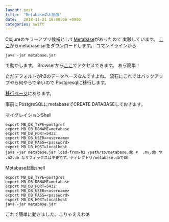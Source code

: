 ```yaml
---
layout: post
title:  "Metabaseのお勉強"
date:   2018-11-21 19:00:06 +0900
categories: swift
---
```

Clojureのキラーアプリ候補として[Metabase][metabase]があったので
実験しています。
[ここ][metabase download]からmetabase.jarをダウンロードします。
コマンドラインから
~~~
java -jar metabase.jar
~~~
で動かします。
Browserから[ここ][metabase runtime]でアクセスできます。
あら簡単！

ただデフォルトがh2のデータベースなんですよね。
流石にこれではバックアップやら何やらで辛いので
Postgresqlに移行します。

[移行ページ][metabase migration]にあります。

事前にPostgreSQLにmetabaseでCREATE DATABASEしておきます。

マイグレイションShell
~~~
export MB_DB_TYPE=postgres
export MB_DB_DBNAME=metabase
export MB_DB_PORT=5432
export MB_DB_USER=<username>
export MB_DB_PASS=<password>
export MB_DB_HOST=localhost
java -jar metabase.jar load-from-h2 /path/to/metabase.db #  .mv.db や .h2.db なサフィックスは不要です。ディレクトリ/metabase.dbでOK
~~~

Metabase起動shell
~~~
export MB_DB_TYPE=postgres
export MB_DB_DBNAME=metabase
export MB_DB_PORT=5432
export MB_DB_USER=<username>
export MB_DB_PASS=<password>
export MB_DB_HOST=localhost
java -jar metabase.jar 
~~~

これで簡単に動きました。こりゃええわぁ

[metabase runtime]:http://localhost:3000/
[metabase]:https://www.metabase.com/
[metabase download]:https://www.metabase.com/start/jar.html
[metabase migration]:https://www.metabase.com/docs/v0.29.2/operations-guide/start.html#configuring-the-metabase-application-database
